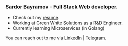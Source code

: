 ### Sardor Bayramov - Full Stack Web developer.

- Check out my [resume](https://github.com/Bayramooov/Bayramooov/blob/main/resume.md).
- Working at Green White Solutions as a R&D Engineer.
- Currently learning Microservices (in Golang)

You can reach out to me via [LinkedIn](https://www.linkedin.com/in/sardorbayramov/) | [Telegram](https://t.me/Bayramov_S).
